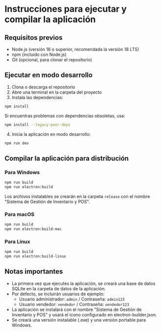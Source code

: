 
# Instrucciones para ejecutar y compilar la aplicación

## Requisitos previos
- Node.js (versión 16 o superior, recomendada la versión 18 LTS)
- npm (incluido con Node.js)
- Git (opcional, para clonar el repositorio)

## Ejecutar en modo desarrollo

1. Clona o descarga el repositorio
2. Abre una terminal en la carpeta del proyecto
3. Instala las dependencias:

```bash
npm install
```

Si encuentras problemas con dependencias obsoletas, usa:

```bash
npm install --legacy-peer-deps
```

4. Inicia la aplicación en modo desarrollo:

```bash
npm run dev
```

## Compilar la aplicación para distribución

### Para Windows

```bash
npm run build
npm run electron:build
```

Los archivos instalables se crearán en la carpeta `release` con el nombre "Sistema de Gestión de Inventario y POS".

### Para macOS

```bash
npm run build
npm run electron:build-mac
```

### Para Linux

```bash
npm run build
npm run electron:build-linux
```

## Notas importantes

- La primera vez que ejecutes la aplicación, se creará una base de datos SQLite en la carpeta de datos de la aplicación.
- Por defecto, se incluirán usuarios de ejemplo:
  - Usuario administrador: `admin` / Contraseña: `admin123`
  - Usuario vendedor: `vendedor` / Contraseña: `vendedor123`
- La aplicación se instalará con el nombre "Sistema de Gestión de Inventario y POS" y usará el icono configurado en electron-builder.json.
- Se creará una versión instalable (.exe) y una versión portable para Windows.
